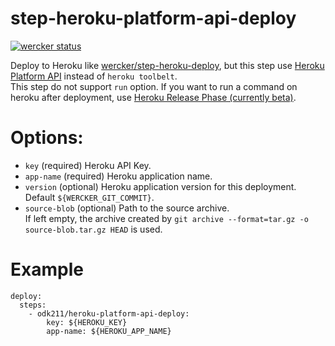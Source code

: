 # step-heroku-platform-api-deploy

[![wercker status](https://app.wercker.com/status/c4725867891ca5e261c8a7b06a0ff657/m "wercker status")](https://app.wercker.com/project/bykey/c4725867891ca5e261c8a7b06a0ff657)

Deploy to Heroku like [wercker/step-heroku-deploy](https://github.com/wercker/step-heroku-deploy), but this step use [Heroku Platform API](https://devcenter.heroku.com/articles/platform-api-reference) instead of `heroku toolbelt`.  
This step do not support `run` option. If you want to run a command on heroku after deployment, use [Heroku Release Phase (currently beta)](https://devcenter.heroku.com/articles/release-phase).

# Options:

- `key` (required) Heroku API Key.
- `app-name` (required) Heroku application name.
- `version` (optional) Heroku application version for this deployment. Default `${WERCKER_GIT_COMMIT}`.
- `source-blob` (optional) Path to the source archive.  
  If left empty, the archive created by `git archive --format=tar.gz -o source-blob.tar.gz HEAD` is used.

# Example

```
deploy:
  steps:
    - odk211/heroku-platform-api-deploy:
        key: ${HEROKU_KEY}
        app-name: ${HEROKU_APP_NAME}
```

